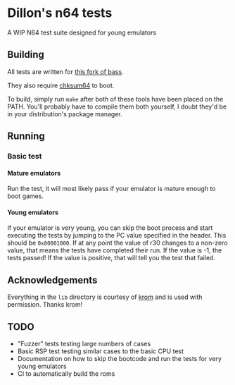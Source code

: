 # Dillon's n64 tests
A WIP N64 test suite designed for young emulators

## Building
All tests are written for [this fork of bass](https://github.com/ARM9/bass).

They also require [chksum64](https://github.com/DragonMinded/libdragon/blob/trunk/tools/chksum64.c) to boot.

To build, simply run `make` after both of these tools have been placed on the PATH. You'll probably have to compile them both yourself, I doubt they'd be in your distribution's package manager.

## Running
### Basic test
#### Mature emulators
Run the test, it will most likely pass if your emulator is mature enough to boot games.

#### Young emulators
If your emulator is very young, you can skip the boot process and start executing the tests by jumping to the PC value specified in the header. This should be `0x80001000`. If at any point the value of r30 changes to a non-zero value, that means the tests have completed their run. If the value is -1, the tests passed! If the value is positive, that will tell you the test that failed.

## Acknowledgements
Everything in the `lib` directory is courtesy of [krom](https://github.com/PeterLemon/N64) and is used with permission. Thanks krom!

## TODO
- "Fuzzer" tests testing large numbers of cases
- Basic RSP test testing similar cases to the basic CPU test
- Documentation on how to skip the bootcode and run the tests for very young emulators
- CI to automatically build the roms
